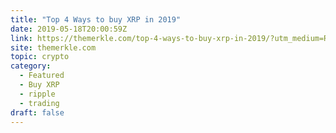 ```yaml
---
title: "Top 4 Ways to buy XRP in 2019"
date: 2019-05-18T20:00:59Z
link: https://themerkle.com/top-4-ways-to-buy-xrp-in-2019/?utm_medium=RSS&utm_source=hune
site: themerkle.com
topic: crypto
category:
  - Featured
  - Buy XRP
  - ripple
  - trading
draft: false
---
```

